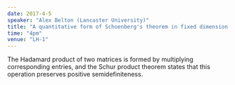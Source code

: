 ```yaml
---
date: 2017-4-5
speaker: "Alex Belton (Lancaster University)"
title: "A quantitative form of Schoenberg's theorem in fixed dimension (Joint work with D. Guillot, A. Khare and M. Putinar)"
time: "4pm" 
venue: "LH-1"
---
```

The Hadamard product of two matrices is formed by multiplying corresponding entries, and the Schur product theorem states that this operation preserves positive semidefiniteness.
